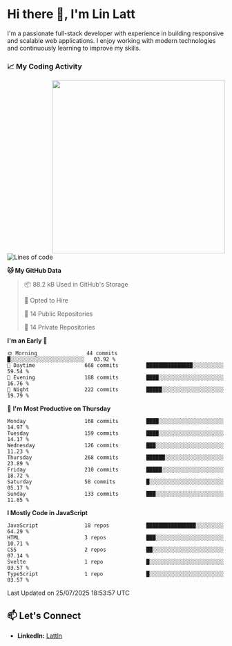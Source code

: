 # Hi there 👋, I'm Lin Latt

I'm a passionate full-stack developer with experience in building responsive and scalable web applications. I enjoy working with modern technologies and continuously learning to improve my skills.

### 📈 My Coding Activity 
<img src="https://github.com/user-attachments/assets/6cec4854-3eec-4600-9120-9be1d3cb2bfe"  width="400px" align="right">

<!--START_SECTION:waka-->
![Lines of code](https://img.shields.io/badge/From%20Hello%20World%20I%27ve%20Written-490.9%20thousand%20lines%20of%20code-blue)

**🐱 My GitHub Data** 

> 📦 88.2 kB Used in GitHub's Storage 
 > 
> 💼 Opted to Hire
 > 
> 📜 14 Public Repositories 
 > 
> 🔑 14 Private Repositories 
 > 
**I'm an Early 🐤** 

```text
🌞 Morning                44 commits          █░░░░░░░░░░░░░░░░░░░░░░░░   03.92 % 
🌆 Daytime                668 commits         ███████████████░░░░░░░░░░   59.54 % 
🌃 Evening                188 commits         ████░░░░░░░░░░░░░░░░░░░░░   16.76 % 
🌙 Night                  222 commits         █████░░░░░░░░░░░░░░░░░░░░   19.79 % 
```
📅 **I'm Most Productive on Thursday** 

```text
Monday                   168 commits         ████░░░░░░░░░░░░░░░░░░░░░   14.97 % 
Tuesday                  159 commits         ████░░░░░░░░░░░░░░░░░░░░░   14.17 % 
Wednesday                126 commits         ███░░░░░░░░░░░░░░░░░░░░░░   11.23 % 
Thursday                 268 commits         ██████░░░░░░░░░░░░░░░░░░░   23.89 % 
Friday                   210 commits         █████░░░░░░░░░░░░░░░░░░░░   18.72 % 
Saturday                 58 commits          █░░░░░░░░░░░░░░░░░░░░░░░░   05.17 % 
Sunday                   133 commits         ███░░░░░░░░░░░░░░░░░░░░░░   11.85 % 
```


**I Mostly Code in JavaScript** 

```text
JavaScript               18 repos            ████████████████░░░░░░░░░   64.29 % 
HTML                     3 repos             ███░░░░░░░░░░░░░░░░░░░░░░   10.71 % 
CSS                      2 repos             ██░░░░░░░░░░░░░░░░░░░░░░░   07.14 % 
Svelte                   1 repo              █░░░░░░░░░░░░░░░░░░░░░░░░   03.57 % 
TypeScript               1 repo              █░░░░░░░░░░░░░░░░░░░░░░░░   03.57 % 
```




 Last Updated on 25/07/2025 18:53:57 UTC
<!--END_SECTION:waka-->

## 📫 Let's Connect

- **LinkedIn:** [Lattln](https://linkedin.com/in/lin-latt)
<!-- - **Portfolio:** [Your Portfolio](https://yourportfolio.com) -->
